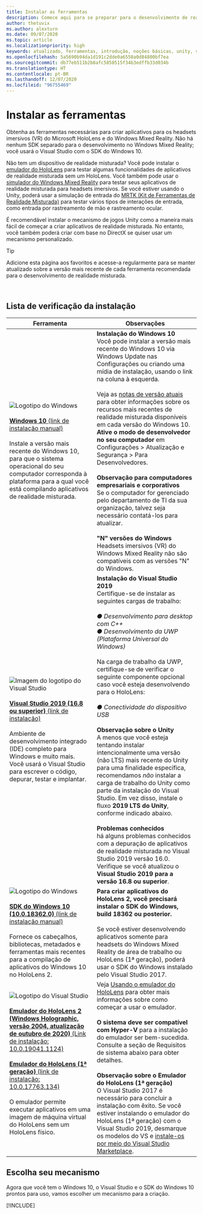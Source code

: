 ```yaml
---
title: Instalar as ferramentas
description: Comece aqui para se preparar para o desenvolvimento de realidade misturada. Este artigo sempre deve refletir as versões mais recentes do Unity, do Visual Studio e das outras ferramentas recomendadas para o desenvolvimento de headset imersivo do HoloLens e do Windows Mixed Reality.
author: thetuvix
ms.author: alexturn
ms.date: 09/07/2020
ms.topic: article
ms.localizationpriority: high
keywords: atualizado, ferramentas, introdução, noções básicas, unity, visual studio, kit de ferramentas, headset de realidade misturada, headset do windows mixed reality, headset de realidade virtual, instalação, Windows, HoloLens, emulador, unreal, openxr
ms.openlocfilehash: 5a5690b94da1d191c2dde0a6550a0d84800bf7ea
ms.sourcegitcommit: db77eb511b2b8afc5858515f34b3edffb33d034b
ms.translationtype: HT
ms.contentlocale: pt-BR
ms.lasthandoff: 12/07/2020
ms.locfileid: "96755469"
---
```

# <a name="install-the-tools"></a>Instalar as ferramentas

Obtenha as ferramentas necessárias para criar aplicativos para os headsets imersivos (VR) do Microsoft HoloLens e do Windows Mixed Reality. Não há nenhum SDK separado para o desenvolvimento no Windows Mixed Reality; você usará o Visual Studio com o SDK do Windows 10.

Não tem um dispositivo de realidade misturada? Você pode instalar o [emulador do HoloLens](platform-capabilities-and-apis/using-the-hololens-emulator.md) para testar algumas funcionalidades de aplicativos de realidade misturada sem um HoloLens. Você também pode usar o [simulador do Windows Mixed Reality](platform-capabilities-and-apis/using-the-windows-mixed-reality-simulator.md) para testar seus aplicativos de realidade misturada para headsets imersivos. Se você estiver usando o Unity, poderá usar a simulação de entrada do [MRTK (Kit de Ferramentas de Realidade Misturada)](https://github.com/Microsoft/MixedRealityToolkit-Unity) para testar vários tipos de interações de entrada, como entrada por rastreamento de mão e rastreamento ocular.

É recomendável instalar o mecanismo de jogos Unity como a maneira mais fácil de começar a criar aplicativos de realidade misturada. No entanto, você também poderá criar com base no DirectX se quiser usar um mecanismo personalizado.

>[!TIP]
>Adicione esta página aos favoritos e acesse-a regularmente para se manter atualizado sobre a versão mais recente de cada ferramenta recomendada para o desenvolvimento de realidade misturada.

<br>

## <a name="installation-checklist"></a>Lista de verificação da instalação


| Ferramenta | Observações |
|---------|---------|
| ![Logotipo do Windows](images/Windows10_logo.png)<br><br><a href="https://www.microsoft.com/software-download/windows10" target="_blank">**Windows 10** (link de instalação manual)</a><br><br>Instale a versão mais recente do Windows 10, para que o sistema operacional do seu computador corresponda à plataforma para a qual você está compilando aplicativos de realidade misturada.  | **Instalação do Windows 10** <br> Você pode instalar a versão mais recente do Windows 10 via Windows Update nas Configurações ou criando uma mídia de instalação, usando o link na coluna à esquerda. <br><br>Veja as [notas de versão atuais](https://docs.microsoft.com/windows/mixed-reality/enthusiast-guide/release-notes-october-2018.md) para obter informações sobre os recursos mais recentes de realidade misturada disponíveis em cada versão do Windows 10. **Ative o modo de desenvolvedor no seu computador** em Configurações > Atualização e Segurança > Para Desenvolvedores. <br><br> **Observação para computadores empresariais e corporativos**<br>Se o computador for gerenciado pelo departamento de TI da sua organização, talvez seja necessário contatá-los para atualizar. <br><br> **"N" versões do Windows**<br> Headsets imersivos (VR) do Windows Mixed Reality não são compatíveis com as versões "N" do Windows. |
| ![Imagem do logotipo do Visual Studio](images/visualstudio_logo.png)<br><br><a href="https://visualstudio.microsoft.com/downloads/" target="_blank">**Visual Studio 2019 (16.8 ou superior)** (link de instalação)</a> <br><br>Ambiente de desenvolvimento integrado (IDE) completo para Windows e muito mais. Você usará o Visual Studio para escrever o código, depurar, testar e implantar. | **Instalação do Visual Studio 2019** <br> Certifique-se de instalar as seguintes cargas de trabalho: <br><br>*● Desenvolvimento para desktop com C++*<br>*● Desenvolvimento da UWP (Plataforma Universal do Windows)*<br><br>Na carga de trabalho da UWP, certifique-se de verificar o seguinte componente opcional caso você esteja desenvolvendo para o HoloLens:<br><br>*● Conectividade do dispositivo USB*<br><br>**Observação sobre o Unity**<br>A menos que você esteja tentando instalar intencionalmente uma versão (não LTS) mais recente do Unity para uma finalidade específica, recomendamos *não* instalar a carga de trabalho do Unity como parte da instalação do Visual Studio. Em vez disso, instale o fluxo **2019 LTS do Unity**, conforme indicado abaixo.<br><br>**Problemas conhecidos**<br>há alguns problemas conhecidos com a depuração de aplicativos de realidade misturada no Visual Studio 2019 versão 16.0.  Verifique se você atualizou o **Visual Studio 2019 para a versão 16.8 ou superior**. |
| ![Logotipo do Windows](images/Windows10_logo.png)<br><br><a href="https://developer.microsoft.com//windows/downloads/windows-10-sdk" target="_blank">**SDK do Windows 10 (10.0.18362.0)** (link de instalação manual)</a> <br><br>Fornece os cabeçalhos, bibliotecas, metadados e ferramentas mais recentes para a compilação de aplicativos do Windows 10 no HoloLens 2. | **Para criar aplicativos do HoloLens 2, você precisará instalar o SDK do Windows, build 18362 ou posterior.**<br> <br> Se você estiver desenvolvendo aplicativos somente para headsets do Windows Mixed Reality de área de trabalho ou HoloLens (1ª geração), poderá usar o SDK do Windows instalado pelo Visual Studio 2017. |
| ![Logotipo do Visual Studio](images/HoloLensIcon.jpg)<br><br><a href="https://go.microsoft.com/fwlink/?linkid=2145829" target="_blank">**Emulador do HoloLens 2 (Windows Holographic, versão 2004, atualização de outubro de 2020)** (Link de instalação: 10.0.19041.1124)</a><br> <br><a href="https://go.microsoft.com/fwlink/?linkid=2065980" target="_blank">**Emulador do HoloLens (1ª geração)** (link de instalação: 10.0.17763.134)</a> <br><br>O emulador permite executar aplicativos em uma imagem de máquina virtual do HoloLens sem um HoloLens físico.<br> <br> | Veja [Usando o emulador do HoloLens](../develop/platform-capabilities-and-apis/using-the-hololens-emulator.md) para obter mais informações sobre como começar a usar o emulador.<br> <br> **O sistema deve ser compatível com Hyper-V** para a instalação do emulador ser bem-sucedida. Consulte a seção de Requisitos de sistema abaixo para obter detalhes. <br> <br> **Observação sobre o Emulador do HoloLens (1ª geração)** <br>  O Visual Studio 2017 é necessário para concluir a instalação com êxito. Se você estiver instalando o emulador do HoloLens (1ª geração) com o Visual Studio 2019, desmarque os modelos do VS e [instale-os por meio do Visual Studio Marketplace](https://marketplace.visualstudio.com/items?itemName=WindowsMixedRealityteam.WindowsMixedRealityAppTemplatesVSIX). |

## <a name="choose-your-engine"></a>Escolha seu mecanismo

Agora que você tem o Windows 10, o Visual Studio e o SDK do Windows 10 prontos para uso, vamos escolher um mecanismo para a criação.

[!INCLUDE[](includes/tools-overview.md)]

